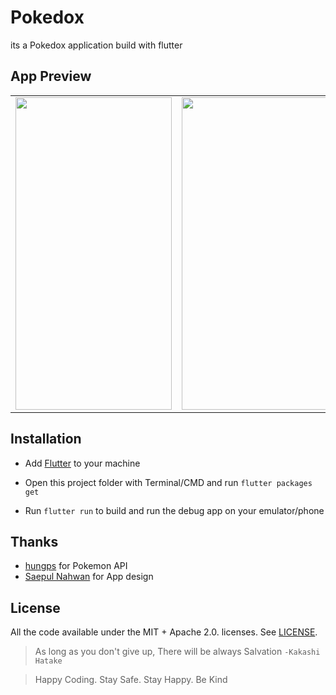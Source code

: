 # Pokedox

its a Pokedox application build with flutter

## App Preview
<table>
<tr>
<td><img src="https://user-images.githubusercontent.com/37578839/185832114-411dcb15-b44f-49f4-b3ba-cbc1b5bcf9ff.png" data-canonical-src="https://gyazo.com/eb5c5741b6a9a16c692170a41a49c858.png" width="250" height="500" /></td>
<td><img src="https://user-images.githubusercontent.com/37578839/185832092-4777886c-f2c8-404b-a9cb-a69a518f6f9c.png" data-canonical-src="https://gyazo.com/eb5c5741b6a9a16c692170a41a49c858.png" width="250" height="500" /></td>
<td><img src="https://user-images.githubusercontent.com/37578839/185832131-e494178a-0760-4613-8e47-4322ad385280.png" data-canonical-src="https://gyazo.com/eb5c5741b6a9a16c692170a41a49c858.png" width="250" height="500" /></td>
</tr>
</table>

## Installation

- Add [Flutter](https://flutter.dev/docs/get-started/install) to your machine

- Open this project folder with Terminal/CMD and run `flutter packages get`

- Run `flutter run` to build and run the debug app on your emulator/phone


## Thanks

- [hungps](https://github.com/hungps/flutter_pokedex) for Pokemon API
- [Saepul Nahwan](https://dribbble.com/shots/6540871-Pokedex-App?utm_source=Clipboard_Shot&utm_campaign=saepulnahwan23&utm_content=Pokedex%20App&utm_medium=Social_Share&utm_source=Clipboard_Shot&utm_campaign=saepulnahwan23&utm_content=Pokedex%20App&utm_medium=Social_Share) for App design

## License

All the code available under the MIT + Apache 2.0. licenses. See [LICENSE](LICENSE).


>As long as you don't give up, There will be always Salvation  `-Kakashi Hatake`

>Happy Coding. Stay Safe. Stay Happy. Be Kind
